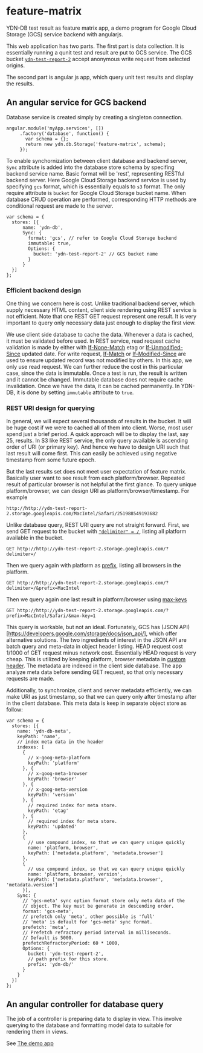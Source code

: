 feature-matrix
==============

YDN-DB test result as feature matrix app, a demo program for Google Cloud Storage (GCS) service backend with angularjs.

This web application has two parts. The first part is data collection. It is essentially
running a qunit test and result are put to GCS service. The GCS bucket
[`ydn-test-report-2`](http://ydn-test-report-2.storage.googleapis.com/)
accept anonymous write request from selected origins.

The second part is angular js app, which query unit test results and display the results.

An angular service for GCS backend
----------------------------------

Database service is created simply by creating a singleton connection.

    angular.module('myApp.services', [])
         .factory('database', function() {
           var schema = {};
           return new ydn.db.Storage('feature-matrix', schema);
         });

To enable synchornization between client database and backend server, `Sync`
attribute is added into the database store schema by specifing backend service name.
Basic format will be 'rest', representing RESTful backend server. Here
Google Cloud Storage backend service is used by specifying `gcs` format,
which is essentially equals to `s3` format. The
only require attribute is `bucket` for Google Cloud Storage bucket name.
When database CRUD operation are performed, corresponding HTTP methods are
conditional request are made to the server.

    var schema = {
      stores: [{
          name: 'ydn-db',
          Sync: {
            format: 'gcs', // refer to Google Cloud Storage backend
            immutable: true,
            Options: {
              bucket: 'ydn-test-report-2' // GCS bucket name
            }
          }
      }]
    };

### Efficient backend design ###

One thing we concern here is cost. Unlike traditional backend server, which supply
necessary HTML content, client side rendering using REST service is not efficient.
Note that one REST GET request represent one result.
It is very important to query only necessary data just enough to display the first view.

We use client side database to cache the data. Whenever a data is cached, it must be
validated before used. In REST service, read request cache validation is made by
either with [If-None-Match](http://www.w3.org/Protocols/rfc2616/rfc2616-sec14.html#sec14.26) etag
or [If-Unmodified-Since](http://www.w3.org/Protocols/rfc2616/rfc2616-sec14.html#sec14.28) updated date.
For write request, [If-Match](http://www.w3.org/Protocols/rfc2616/rfc2616-sec14.html#sec14.24) or
[If-Modified-Since](http://www.w3.org/Protocols/rfc2616/rfc2616-sec14.html#sec14.25)
are used to ensure updated record was not modified by others. In this app, we only use read request.
We can further reduce the cost in this particular case, since the data is immutable. Once a test is run,
the result is written and it cannot be changed. Immutable database does not require cache invalidation.
Once we have the data, it can be cached permanently. In YDN-DB, it is done by setting
`immutable` attribute to `true`.

### REST URI design for querying ###

In general, we will expect several thousands of results in the bucket. It will be huge
cost if we were to cached all of them into client. Worse, most user spend just a brief
period. A quick approach will be to display the last, say 25, results. In S3 like REST service,
the only query available is ascending order of URI (or primary key). And hence
we have to design URI such that last result will come first. This can easily be
achieved using negative timestamp from some future epoch.

But the last results set does not meet user expectation of feature matrix.
Basically user want to see result from each platform/browser. Repeated result
of particular browser is not helpful at the first glance. To query unique
platform/browser, we can design URI as platform/browser/timestamp. For example

    http://http://ydn-test-report-2.storage.googleapis.com/MacIntel/Safari/251988549193682

Unlike database query, REST URI query are not straight forward. First, we send GET
request to the bucket with [`"delimiter" = /`](https://developers.google.com/storage/docs/reference-headers#delimiter),
listing all platform available in the bucket.

    GET http://http://ydn-test-report-2.storage.googleapis.com/?delimiter=/

Then we query again with platform as [prefix](https://developers.google.com/storage/docs/reference-headers#prefix),
listing all browsers in the platform.

    GET http://http://ydn-test-report-2.storage.googleapis.com/?delimiter=/&prefix=MacIntel

Then we query again one last result in platform/browser using [max-keys](https://developers.google.com/storage/docs/reference-headers#maxkeys)

    GET http://http://ydn-test-report-2.storage.googleapis.com/?prefix=MacIntel/Safari/&max-key=1

This query is workable, but not an ideal. Fortunately, GCS has (JSON API)[https://developers.google.com/storage/docs/json_api/], which offer
alternative solutions. The two ingredients of interest in the JSON API are batch query
and meta-data in object header listing. HEAD request cost 1/1000 of GET request minus network cost.
Essentially HEAD request is very cheap. This is utilized by keeping platform, browser metadata
in [custom header](https://developers.google.com/storage/docs/reference-headers#xgoogmeta).
The metadata are indexed in the client side database. The app analyze meta data before sending GET request,
so that only necessary requests are made.

Additionally, to synchronize, client and server metadata efficiently, we can make URI as just timestamp,
so that we can query only after timestamp after in the client database. This meta data is
keep in separate object store as follow:

    var schema = {
      stores: [{
        name: 'ydn-db-meta',
        keyPath: 'name',
        // index meta data in the header
        indexes: [
          {
            // x-goog-meta-platform
            keyPath: 'platform'
          }, {
            // x-goog-meta-browser
            keyPath: 'browser'
          }, {
            // x-goog-meta-version
            keyPath: 'version'
          }, {
            // required index for meta store.
            keyPath: 'etag'
          }, {
            // required index for meta store.
            keyPath: 'updated'
          },
          {
            // use compound index, so that we can query unique quickly
            name: 'platform, browser',
            keyPath: ['metadata.platform', 'metadata.browser']
          },
          {
            // use compound index, so that we can query unique quickly
            name: 'platform, browser, version',
            keyPath: ['metadata.platform', 'metadata.browser', 'metadata.version']
          }],
        Sync: {
          // 'gcs-meta' sync option format store only meta data of the
          // object. The key must be generate in descending order.
          format: 'gcs-meta',
          // prefetch only 'meta', other possible is 'full'
          // 'meta' is default for 'gcs-meta' sync format.
          prefetch: 'meta',
          // Prefetch refractory period interval in milliseconds.
          // Default is 5000.
          prefetchRefractoryPeriod: 60 * 1000,
          Options: {
            bucket: 'ydn-test-report-2',
            // path prefix for this store.
            prefix: 'ydn-db/'
          }
        }
      }]
    };

An angular controller for database query
----------------------------------------

The job of a controller is preparing data to display in view. This involve
querying to the database and formatting model data to suitable for rendering
them in views.

See [The demo app](http://dev.yathit.com/demo/feature-matrix/index.html)
